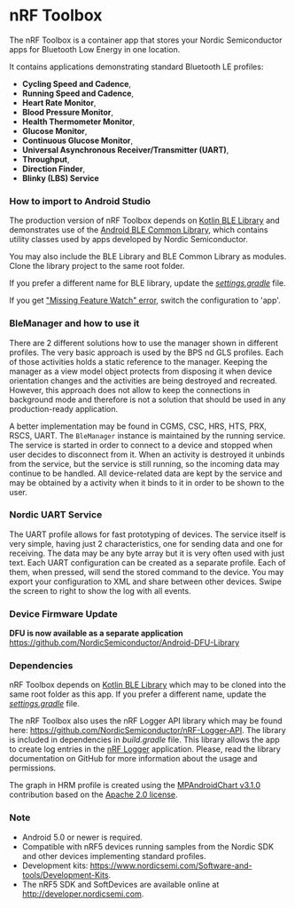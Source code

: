 # nRF Toolbox

The nRF Toolbox is a container app that stores your Nordic Semiconductor apps for Bluetooth Low Energy
in one location.

It contains applications demonstrating standard Bluetooth LE profiles:
* **Cycling Speed and Cadence**,
* **Running Speed and Cadence**,
* **Heart Rate Monitor**,
* **Blood Pressure Monitor**,
* **Health Thermometer Monitor**,
* **Glucose Monitor**,
* **Continuous Glucose Monitor**,
* **Universal Asynchronous Receiver/Transmitter (UART)**,
* **Throughput**,
* **Direction Finder**,
* **Blinky (LBS) Service**

### How to import to Android Studio

The production version of nRF Toolbox depends on
[Kotlin BLE Library](https://github.com/NordicSemiconductor/Kotlin-BLE-Library) and demonstrates
use of the [Android BLE Common Library](https://github.com/NordicPlayground/Android-Common-Libraries), 
which contains utility classes used by apps developed by Nordic Semiconductor.

You may also include the BLE Library and BLE Common Library as modules. Clone the library project
to the same root folder.

If you prefer a different name for BLE library, update the
[*settings.gradle*](https://github.com/NordicSemiconductor/Android-nRF-Toolbox/blob/master/settings.gradle)
file.

If you get ["Missing Feature Watch" error](https://github.com/NordicSemiconductor/Android-nRF-Toolbox/issues/41#issuecomment-355291101),
switch the configuration to 'app'.

### BleManager and how to use it

There are 2 different solutions how to use the manager shown in different profiles.
The very basic approach is used by the BPS nd GLS profiles. Each of those activities holds a
static reference to the manager. Keeping the manager as a view model object protects from disposing it
when device orientation changes and the activities are being destroyed and recreated. However, this
approach does not allow to keep the connections in background mode and therefore is not a solution
that should be used in any production-ready application.

A better implementation may be found in CGMS, CSC, HRS, HTS, PRX, RSCS, UART. The `BleManager` instance is maintained
by the running service. The service is started in order to connect to a device and stopped when user
decides to disconnect from it. When an activity is destroyed it unbinds from the service, but the
service is still running, so the incoming data may continue to be handled. All device-related data
are kept by the service and may be obtained by a activity when it binds to it in order to be
shown to the user.

### Nordic UART Service

The UART profile allows for fast prototyping of devices. The service itself is very simple, having
just 2 characteristics, one for sending data and one for receiving. The data may be any byte array
but it is very often used with just text. Each UART configuration can be created as a separate profile.
Each of them, when pressed, will send the stored command to the device.
You may export your configuration to XML and share between other devices. Swipe the screen to
right to show the log with all events.

### Device Firmware Update

**DFU is now available as a separate application**
https://github.com/NordicSemiconductor/Android-DFU-Library

### Dependencies

nRF Toolbox depends on [Kotlin BLE Library](https://github.com/NordicSemiconductor/Kotlin-BLE-Library)
which may to be cloned into the same root folder as this app. If you prefer a different name,
update the [*settings.gradle*](https://github.com/NordicSemiconductor/Android-BLE-Library/blob/master/settings.gradle) file.

The nRF Toolbox also uses the nRF Logger API library which may be found here:
https://github.com/NordicSemiconductor/nRF-Logger-API. The library is included in dependencies
in *build.gradle* file. This library allows the app to create log entries in the
[nRF Logger](https://play.google.com/store/apps/details?id=no.nordicsemi.android.log) application.
Please, read the library documentation on GitHub for more information about the usage and permissions.

The graph in HRM profile is created using the [MPAndroidChart v3.1.0](https://github.com/PhilJay/MPAndroidChart)
contribution based on the [Apache 2.0 license](http://www.apache.org/licenses/LICENSE-2.0).

### Note
- Android 5.0 or newer is required.
- Compatible with nRF5 devices running samples from the Nordic SDK and other devices implementing
  standard profiles.
- Development kits: https://www.nordicsemi.com/Software-and-tools/Development-Kits.
- The nRF5 SDK and SoftDevices are available online at http://developer.nordicsemi.com.
